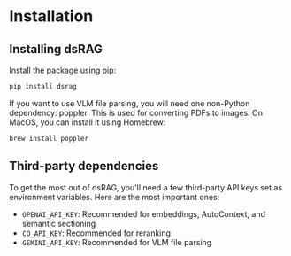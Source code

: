 # Installation

## Installing dsRAG

Install the package using pip:

```bash
pip install dsrag
```

If you want to use VLM file parsing, you will need one non-Python dependency: poppler. This is used for converting PDFs to images. On MacOS, you can install it using Homebrew:

```bash
brew install poppler
```

## Third-party dependencies

To get the most out of dsRAG, you'll need a few third-party API keys set as environment variables. Here are the most important ones:

- `OPENAI_API_KEY`: Recommended for embeddings, AutoContext, and semantic sectioning
- `CO_API_KEY`: Recommended for reranking
- `GEMINI_API_KEY`: Recommended for VLM file parsing